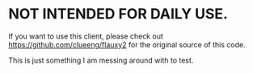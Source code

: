 # NOT INTENDED FOR DAILY USE.
If you want to use this client, please check out https://github.com/clueeng/flauxy2 for the original source of this code.

This is just something I am messing around with to test.
